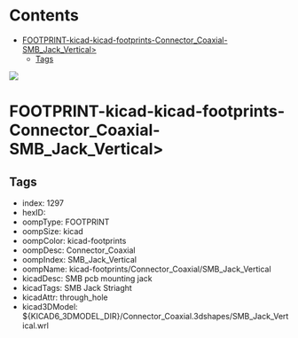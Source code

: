 



Contents
========

* [FOOTPRINT-kicad-kicad-footprints-Connector_Coaxial-SMB_Jack_Vertical>](#footprint-kicad-kicad-footprints-connector_coaxial-smb_jack_vertical)
	* [Tags](#tags)
  
![][im]
# FOOTPRINT-kicad-kicad-footprints-Connector_Coaxial-SMB_Jack_Vertical>

## Tags

- index: 1297
- hexID: 
- oompType: FOOTPRINT
- oompSize: kicad
- oompColor: kicad-footprints
- oompDesc: Connector_Coaxial
- oompIndex: SMB_Jack_Vertical
- oompName: kicad-footprints/Connector_Coaxial/SMB_Jack_Vertical
- kicadDesc: SMB pcb mounting jack
- kicadTags: SMB Jack  Striaght
- kicadAttr: through_hole
- kicad3DModel: ${KICAD6_3DMODEL_DIR}/Connector_Coaxial.3dshapes/SMB_Jack_Vertical.wrl



[im]: image.png
